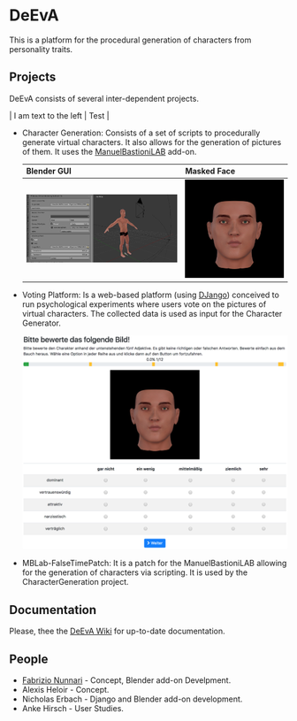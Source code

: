 # DeEvA

This is a platform for the procedural generation of characters from personality traits.

## Projects

DeEvA consists of several inter-dependent projects.

| I am text to the left  | Test |

* Character Generation: Consists of a set of scripts to procedurally generate virtual characters. It also allows for the generation of pictures of them. It uses the [ManuelBastioniLAB](http://www.manuelbastioni.com/) add-on.

  | Blender GUI | Masked Face |
  | - | - |
  | ![Picture Renderer Blender GUI](CharacterGeneration/Docs/Pics/Screenshot%20-%20Picture%20Generator.png) | ![Face Pic with Mask](CharacterGeneration/Docs/Pics/Sample-FacePicWithMask.png) |

* Voting Platform: Is a web-based platform (using [DJango](https://www.djangoproject.com/)) conceived to run psychological experiments where users vote on the pictures of virtual characters. The collected data is used as input for the Character Generator.

  ![Rate Voting Page](VotingPlatform/Docs/Pics/SampleExperiment-RateVotePage.png)

* MBLab-FalseTimePatch: It is a patch for the ManuelBastioniLAB allowing for the generation of characters via scripting. It is used by the CharacterGeneration project.

## Documentation

Please, thee the [DeEvA Wiki](https://github.com/fnunnari/deeva/wiki) for up-to-date documentation.

## People

* [Fabrizio Nunnari](http://www.dfki.de/~fanu01/) - Concept, Blender add-on Develpment.
* Alexis Heloir - Concept.
* Nicholas Erbach - Django and Blender add-on development.
* Anke Hirsch - User Studies.
